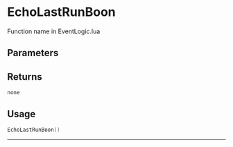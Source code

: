 # EchoLastRunBoon
Function name in EventLogic.lua
## Parameters

## Returns
`none`
## Usage
```lua
EchoLastRunBoon()
```
---
